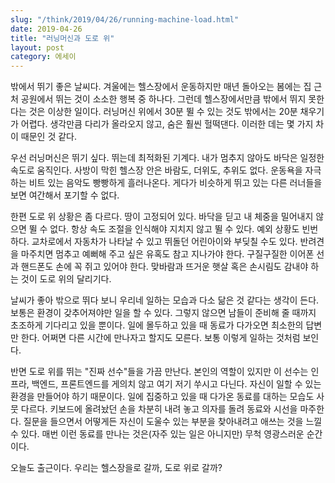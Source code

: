 ```yaml
---
slug: "/think/2019/04/26/running-machine-load.html"
date: 2019-04-26
title: "러닝머신과 도로 위"
layout: post
category: 에세이
---
```


밖에서 뛰기 좋은 날씨다. 겨울에는 헬스장에서 운동하지만 매년 돌아오는 봄에는 집 근처 공원에서 뛰는 것이 소소한 행복 중 하나다. 그런데 헬스장에서만큼 밖에서 뛰지 못한다는 것은 이상한 일이다. 러닝머신 위에서 30분 뛸 수 있는 것도 밖에서는 20분 채우기가 어렵다. 생각만큼 다리가 올라오지 않고, 숨은 훨씬 헐떡댄다. 이러한 데는 몇 가지 차이 때문인 것 같다.

우선 러닝머신은 뛰기 싶다. 뛰는데 최적화된 기계다. 내가 멈추지 않아도 바닥은 일정한 속도로 움직인다. 사방이 막힌 헬스장 안은 바람도, 더위도, 추위도 없다. 운동욕을 자극하는 비트 있는 음악도 빵빵하게 흘러나온다. 게다가 비슷하게 뛰고 있는 다른 러너들을 보면 여간해서 포기할 수 없다.

한편 도로 위 상황은 좀 다르다. 땅이 고정되어 있다. 바닥을 딛고 내 체중을 밀어내지 않으면 뛸 수 없다. 항상 속도 조절을 인식해야 지치지 않고 뛸 수 있다. 예외 상황도 빈번하다. 교차로에서 자동차가 나타날 수 있고 뛰돌던 어린아이와 부딪칠 수도 있다. 반려견을 마주치면 멈추고 예뻐해 주고 싶은 유혹도 참고 지나가야 한다. 구질구질한 이어폰 선과 핸드폰도 손에 꼭 쥐고 있어야 한다. 맞바람과 뜨거운 햇살 혹은 손시림도 감내야 하는 것이 도로 위의 달리기다.

날씨가 좋아 밖으로 뛰다 보니 우리네 일하는 모습과 다소 닮은 것 같다는 생각이 든다. 보통은 환경이 갖추어져야만 일을 할 수 있다. 그렇지 않으면 남들이 준비해 줄 때까지 초조하게 기다리고 있을 뿐이다. 일에 몰두하고 있을 때 동료가 다가오면 최소한의 답변만 한다. 어쩌면 다른 시간에 만나자고 할지도 모른다. 보통 이렇게 일하는 것처럼 보인다.

반면 도로 위를 뛰는 "진짜 선수"들을 가끔 만난다. 본인의 역할이 있지만 이 선수는 인프라, 백엔드, 프론트엔드를 게의치 않고 여기 저기 쑤시고 다닌다. 자신이 일할 수 있는 환경을 만들어야 하기 때문이다. 일에 집중하고 있을 때 다가온 동료를 대하는 모습도 사뭇 다르다. 키보드에 올려놨던 손을 차분히 내려 놓고 의자를 돌려 동료와 시선을 마주한다. 질문을 들으면서 어떻게든 자신이 도울수 있는 부분을 찾아내려고 애쓰는 것을 느낄 수 있다. 매번 이런 동료를 만나는 것은(자주 있는 일은 아니지만) 무척 영광스러운 순간이다.

오늘도 출근이다. 우리는 헬스장을로 갈까, 도로 위로 갈까?
